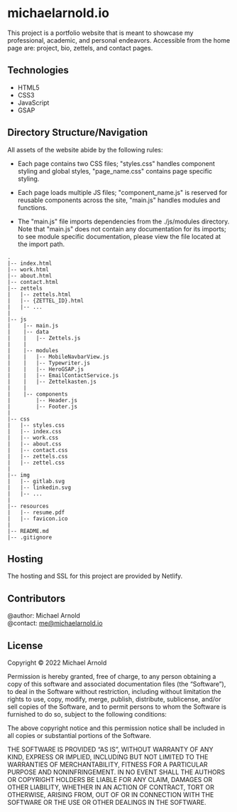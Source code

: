 # michaelarnold.io

This project is a portfolio website that is meant to showcase my professional,
academic, and personal endeavors. Accessible from the home page are: project,
bio, zettels, and contact pages.

## Technologies
- HTML5
- CSS3
- JavaScript
- GSAP

## Directory Structure/Navigation
All assets of the website abide by the following rules:

- Each page contains two CSS files; "styles.css" handles component styling and
global styles, "page_name.css" contains page specific styling.

- Each page loads multiple JS files; "component_name.js" is reserved for
reusable components across the site, "main.js" handles modules and functions.

- The "main.js" file imports dependencies from the ./js/modules directory. Note
that "main.js" does not contain any documentation for its imports; to see module
specific documentation, please view the file located at the import path.

```
.
|-- index.html
|-- work.html
|-- about.html
|-- contact.html
|-- zettels
|   |-- zettels.html
|   |-- {ZETTEL_ID}.html
|   |-- ...
|
|-- js
|    |-- main.js
|    |-- data
|    |   |-- Zettels.js
|    |
|    |-- modules
|    |   |-- MobileNavbarView.js
|    |   |-- Typewriter.js
|    |   |-- HeroGSAP.js
|    |   |-- EmailContactService.js
|    |   |-- Zettelkasten.js
|    |
|    |-- components
|        |-- Header.js
|        |-- Footer.js
|
|-- css
|   |-- styles.css
|   |-- index.css
|   |-- work.css
|   |-- about.css
|   |-- contact.css
|   |-- zettels.css
|   |-- zettel.css
|
|-- img
|   |-- gitlab.svg
|   |-- linkedin.svg
|   |-- ...
|
|-- resources
|   |-- resume.pdf
|   |-- favicon.ico
|
|-- README.md
|-- .gitignore
```

## Hosting
The hosting and SSL for this project are provided by Netlify.

## Contributors
@author: Michael Arnold \
@contact: me@michaelarnold.io

## License
Copyright © 2022 Michael Arnold

Permission is hereby granted, free of charge, to any person obtaining a copy of this software and associated documentation files (the “Software”), to deal in the Software without restriction, including without limitation the rights to use, copy, modify, merge, publish, distribute, sublicense, and/or sell copies of the Software, and to permit persons to whom the Software is furnished to do so, subject to the following conditions:

The above copyright notice and this permission notice shall be included in all copies or substantial portions of the Software.

THE SOFTWARE IS PROVIDED “AS IS”, WITHOUT WARRANTY OF ANY KIND, EXPRESS OR IMPLIED, INCLUDING BUT NOT LIMITED TO THE WARRANTIES OF MERCHANTABILITY, FITNESS FOR A PARTICULAR PURPOSE AND NONINFRINGEMENT. IN NO EVENT SHALL THE AUTHORS OR COPYRIGHT HOLDERS BE LIABLE FOR ANY CLAIM, DAMAGES OR OTHER LIABILITY, WHETHER IN AN ACTION OF CONTRACT, TORT OR OTHERWISE, ARISING FROM, OUT OF OR IN CONNECTION WITH THE SOFTWARE OR THE USE OR OTHER DEALINGS IN THE SOFTWARE.
